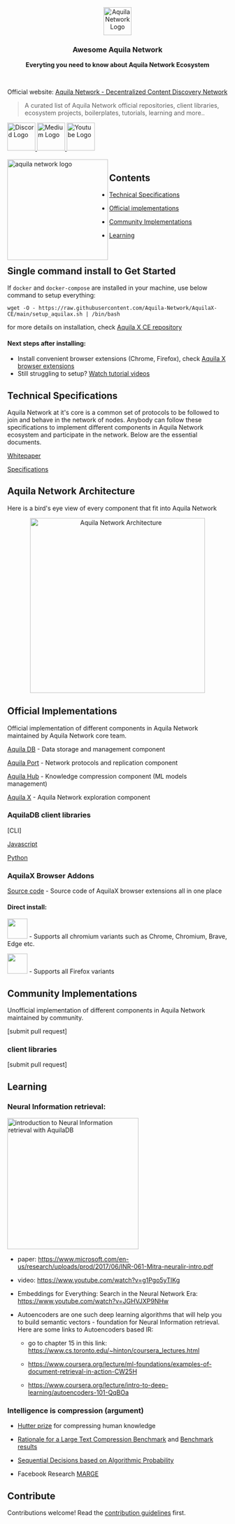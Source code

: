<div align="center">
  <a href="https://aquila.network">
    <img
      src="https://user-images.githubusercontent.com/19545678/133918727-5a37c6be-676f-427b-8c86-dd50f58d1287.png"
      alt="Aquila Network Logo"
      height="64"
    />
  </a>
  <br />
  <p>
    <h3>
      <b>
        Awesome Aquila Network
      </b>
    </h3>
  </p>
  <p>
    <b>
      Everyting you need to know about Aquila Network Ecosystem
    </b>
  </p>
  <br/>
</div>

Official website: [Aquila Network - Decentralized Content Discovery Network](https://aquila.network)

> A curated list of Aquila Network official repositories, client libraries, ecosystem projects, boilerplates, tutorials, learning and more..

<div>
  <a href="https://discord.gg/5YP7zHS">
    <img
      src="https://user-images.githubusercontent.com/19545678/138563272-dbc42314-df34-4063-9994-615319485e5a.png"
      alt="Discord Logo"
      height="64"
    />
  </a>
  <a href="https://medium.com/a-mma">
    <img
      src="https://user-images.githubusercontent.com/19545678/138563265-79686a2c-1ecc-48e1-be7d-9bda57a7249d.png"
      alt="Medium Logo"
      height="64"
    />
  </a>
  <a href="https://www.youtube.com/channel/UCcghHPcdlh0V5TdQfLHjhOA">
    <img
      src="https://user-images.githubusercontent.com/19545678/138563183-de21e1d8-c6be-40b9-8b13-17f2ff773ef8.png"
      alt="Youtube Logo"
      height="64"
    />
  </a>
</div>
<br/>

<img src="https://user-images.githubusercontent.com/19545678/105740069-d0d33800-5f5e-11eb-8475-6baf406b3b5d.gif" alt="aquila network logo" align="left" height="230" width="230" >

## Contents

- [Technical Specifications](#technical-specifications)

- [Official implementations](#official-implementations)

- [Community Implementations](#community-implementations)

- [Learning](#learning)

<br/>

## Single command install to Get Started

If `docker` and `docker-compose` are installed in your machine, use below command to setup everything:
```
wget -O - https://raw.githubusercontent.com/Aquila-Network/AquilaX-CE/main/setup_aquilax.sh | /bin/bash
```
for more details on installation, check [Aquila X CE repository](https://github.com/Aquila-Network/AquilaX-CE#install)
#### Next steps after installing:
- Install convenient browser extensions (Chrome, Firefox), check [Aquila X browser extensions](https://github.com/Aquila-Network/AquilaX-browser-extension)
- Still struggling to setup? [Watch tutorial videos](https://www.youtube.com/channel/UCcghHPcdlh0V5TdQfLHjhOA)

## Technical Specifications

Aquila Network at it's core is a common set of protocols to be followed to join and behave in the network of nodes. Anybody can follow these specifications to implement different components in Aquila Network ecosystem and participate in the network. Below are the essential documents.

[Whitepaper](https://github.com/Aquila-Network/whitepaper)

[Specifications](https://github.com/Aquila-Network/specs)

## Aquila Network Architecture

Here is a bird's eye view of every component that fit into Aquila Network
<div align="center">
  <img
    src="https://user-images.githubusercontent.com/19545678/133918441-d76d0894-7962-4f68-be17-d028cc2a6d3d.png"
    alt="Aquila Network Architecture"
    height="400"
  />
 <br/>
</div>

## Official Implementations

Official implementation of different components in Aquila Network maintained by Aquila Network core team.

[Aquila DB](https://github.com/Aquila-Network/AquilaDB) - Data storage and management component

[Aquila Port](https://github.com/Aquila-Network/AquilaPort) - Network protocols and replication component

[Aquila Hub](https://github.com/Aquila-Network/AquilaHub) - Knowledge compression component (ML models management)

[Aquila X](https://github.com/Aquila-Network/AquilaX-CE) - Aquila Network exploration component

### AquilaDB client libraries

[CLI]

[Javascript](https://github.com/Aquila-Network/AquilaJS)

[Python](https://github.com/Aquila-Network/AquilaPy)

### AquilaX Browser Addons
[Source code](https://github.com/Aquila-Network/AquilaX-browser-extension) - Source code of AquilaX browser extensions all in one place
#### Direct install:
[<img height=46px src="https://user-images.githubusercontent.com/68724239/111738541-92476300-88a7-11eb-8444-3f2baa515b9c.png"/>](https://chrome.google.com/webstore/detail/aquila-x/albdahjdcmldbcpjmbnbcbckgndaibnk) - Supports all chromium variants such as Chrome, Chromium, Brave, Edge etc.


[<img height=46px src="https://user-images.githubusercontent.com/19545678/137582002-85df2d6f-2ad5-43ca-a673-04f4925b8c41.png"/>](https://addons.mozilla.org/en-US/firefox/addon/aquilax/) - Supports all Firefox variants



## Community Implementations

Unofficial implementation of different components in Aquila Network maintained by community.

[submit pull request]

### client libraries

[submit pull request]




## Learning

### Neural Information retrieval:

[<img alt="introduction to Neural Information retrieval with AquilaDB" src="http://img.youtube.com/vi/-VYpjpLXU5Q/0.jpg" width="300" />](http://www.youtube.com/watch?v=-VYpjpLXU5Q)

* paper: https://www.microsoft.com/en-us/research/uploads/prod/2017/06/INR-061-Mitra-neuralir-intro.pdf

* video: https://www.youtube.com/watch?v=g1Pgo5yTIKg

* Embeddings for Everything: Search in the Neural Network Era: https://www.youtube.com/watch?v=JGHVJXP9NHw
* Autoencoders are one such deep learning algorithms that will help you to build semantic vectors - foundation for Neural Information retrieval. Here are some links to Autoencoders based IR:
  * go to chapter 15 in this link: https://www.cs.toronto.edu/~hinton/coursera_lectures.html
  
  * https://www.coursera.org/lecture/ml-foundations/examples-of-document-retrieval-in-action-CW25H
  
  * https://www.coursera.org/lecture/intro-to-deep-learning/autoencoders-101-QqBOa
  
### Intelligence is compression (argument)

- [Hutter prize](http://prize.hutter1.net/) for compressing human knowledge

- [Rationale for a Large Text Compression Benchmark](http://mattmahoney.net/dc/rationale.html) and [Benchmark results](http://mattmahoney.net/dc/text.html)
- [Sequential Decisions based on Algorithmic Probability](http://www.hutter1.net/ai/uaibook.htm)
- Facebook Research [MARGE](https://arxiv.org/pdf/2006.15020.pdf)


## Contribute

Contributions welcome! Read the [contribution guidelines](contributing.md) first.
